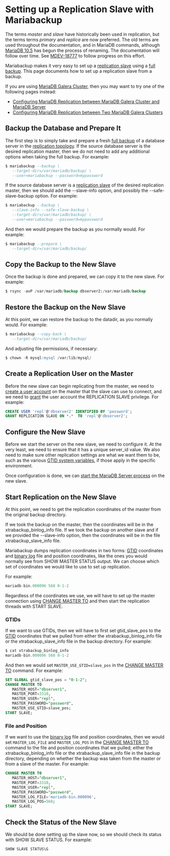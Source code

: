# Setting up a Replication Slave with Mariabackup

The terms <em>master</em> and <em>slave</em> have historically been used in replication, but the terms terms <em>primary</em> and <em>replica</em> are now preferred. The old terms are used throughout the documentation, and in MariaDB commands, although [MariaDB 10.5](/kb/en/what-is-mariadb-105/) has begun the process of renaming. The documentation will follow over time. See [MDEV-18777](https://jira.mariadb.org/browse/MDEV-18777) to follow progress on this effort.

Mariabackup makes it very easy to set up a [replication slave](/kb/en/high-availability-performance-tuning-mariadb-replication/) using a [full backup](/mariadb-administration/backing-up-and-restoring-databases/mariabackup/full-backup-and-restore-with-mariabackup/). This page documents how to set up a replication slave from a backup.

If you are using [MariaDB Galera Cluster](/kb/en/galera/), then you may want to try one of the following pages instead:

- [Configuring MariaDB Replication between MariaDB Galera Cluster and MariaDB Server](/replication/galera-cluster/using-mariadb-replication-with-mariadb-galera-cluster/using-mariadb-replication-with-mariadb-galera-cluster-configuring-mariadb-r/)
- [Configuring MariaDB Replication between Two MariaDB Galera Clusters](/replication/galera-cluster/using-mariadb-replication-with-mariadb-galera-cluster/configuring-mariadb-replication-between-two-mariadb-galera-clusters/)

## Backup the Database and Prepare It

The first step is to simply take and prepare a fresh [full backup](/mariadb-administration/backing-up-and-restoring-databases/mariabackup/full-backup-and-restore-with-mariabackup/) of a database server in the [replication topology](/kb/en/replication-overview/#common-replication-setups). If the source database server is the desired replication master, then we do not need to add any additional options when taking the full backup. For example:

```sql
$ mariabackup --backup \
   --target-dir=/var/mariadb/backup/ \
   --user=mariabackup --password=mypassword
```

If the source database server is a [replication slave](/kb/en/high-availability-performance-tuning-mariadb-replication/) of the desired replication master, then we should add the <a undefined>--slave-info</a> option, and possibly the <a undefined>--safe-slave-backup</a> option. For example:

```sql
$ mariabackup --backup \
   --slave-info --safe-slave-backup \
   --target-dir=/var/mariadb/backup/ \
   --user=mariabackup --password=mypassword
```

And then we would prepare the backup as you normally would. For example:

```sql
$ mariabackup --prepare \
   --target-dir=/var/mariadb/backup/
```

## Copy the Backup to the New Slave

Once the backup is done and prepared, we can copy it to the new slave. For example:

```sql
$ rsync -avP /var/mariadb/backup dbserver2:/var/mariadb/backup
```

## Restore the Backup on the New Slave

At this point, we can restore the backup to the <a undefined>datadir</a>, as you normally would. For example:

```sql
$ mariabackup --copy-back \
   --target-dir=/var/mariadb/backup/
```

And adjusting file permissions, if necessary:

```sql
$ chown -R mysql:mysql /var/lib/mysql/
```

## Create a Replication User on the Master

Before the new slave can begin replicating from the master, we need to [create a user account](/sql-statements-structure/sql-statements/account-management-sql-commands/create-user/) on the master that the slave can use to connect, and we need to [grant](/sql-statements-structure/sql-statements/account-management-sql-commands/grant/) the user account the <a undefined>REPLICATION SLAVE</a> privilege. For example:

```sql
CREATE USER 'repl'@'dbserver2' IDENTIFIED BY 'password';
GRANT REPLICATION SLAVE ON *.*  TO 'repl'@'dbserver2';
```

## Configure the New Slave

Before we start the server on the new slave, we need to configure it. At the very least, we need to ensure that it has a unique <a undefined>server_id</a> value. We also need to make sure other replication settings are what we want them to be, such as the various [GTID system variables](/kb/en/gtid/#system-variables-for-global-transaction-id), if those apply in the specific environment.

Once configuration is done, we can [start the MariaDB Server process](/kb/en/starting-and-stopping-mariadb-starting-and-stopping-mariadb/) on the new slave.

## Start Replication on the New Slave

At this point, we need to get the replication coordinates of the master from the original backup directory.

If we took the backup on the master, then the coordinates will be in the <a undefined>xtrabackup_binlog_info</a> file. If we took the backup on another slave and if we provided the <a undefined>--slave-info</a> option, then the coordinates will be in the file <a undefined>xtrabackup_slave_info</a> file.

Mariabackup dumps replication coordinates in two forms: [GTID](/replication/standard-replication/gtid/) coordinates and [binary log](/mariadb-administration/server-monitoring-logs/binary-log/) file and position coordinates, like the ones you would normally see from <a undefined>SHOW MASTER STATUS</a> output. We can choose which set of coordinates we would like to use to set up replication.

For example:

```sql
mariadb-bin.000096 568 0-1-2
```

Regardless of the coordinates we use, we will have to set up the master connection using [CHANGE MASTER TO](/sql-statements-structure/sql-statements/administrative-sql-statements/replication-commands/change-master-to/) and then start the replication threads with <a undefined>START SLAVE</a>.

### GTIDs

If we want to use GTIDs, then we will have to first set <a undefined>gtid_slave_pos</a> to the [GTID](/replication/standard-replication/gtid/) coordinates that we pulled from either the <a undefined>xtrabackup_binlog_info</a> file or the <a undefined>xtrabackup_slave_info</a> file in the backup directory. For example:

```sql
$ cat xtrabackup_binlog_info
mariadb-bin.000096 568 0-1-2
```

And then we would set `MASTER_USE_GTID=slave_pos` in the [CHANGE MASTER TO](/sql-statements-structure/sql-statements/administrative-sql-statements/replication-commands/change-master-to/) command. For example:

```sql
SET GLOBAL gtid_slave_pos = "0-1-2";
CHANGE MASTER TO 
   MASTER_HOST="dbserver1", 
   MASTER_PORT=3310, 
   MASTER_USER="repl",  
   MASTER_PASSWORD="password", 
   MASTER_USE_GTID=slave_pos;
START SLAVE;
```

### File and Position

If we want to use the [binary log](/mariadb-administration/server-monitoring-logs/binary-log/) file and position coordinates, then we would set `MASTER_LOG_FILE` and `MASTER_LOG_POS` in the [CHANGE MASTER TO](/sql-statements-structure/sql-statements/administrative-sql-statements/replication-commands/change-master-to/) command to the file and position coordinates that we pulled; either the <a undefined>xtrabackup_binlog_info</a> file or the <a undefined>xtrabackup_slave_info</a> file in the backup directory, depending on whether the backup was taken from the master or from a slave of the master. For example:

```sql
CHANGE MASTER TO 
   MASTER_HOST="dbserver1", 
   MASTER_PORT=3310, 
   MASTER_USER="repl",  
   MASTER_PASSWORD="password", 
   MASTER_LOG_FILE='mariadb-bin.000096',
   MASTER_LOG_POS=568;
START SLAVE;
```

## Check the Status of the New Slave

We should be done setting up the slave now, so we should check its status with <a undefined>SHOW SLAVE STATUS</a>. For example:

```sql
SHOW SLAVE STATUS\G
```